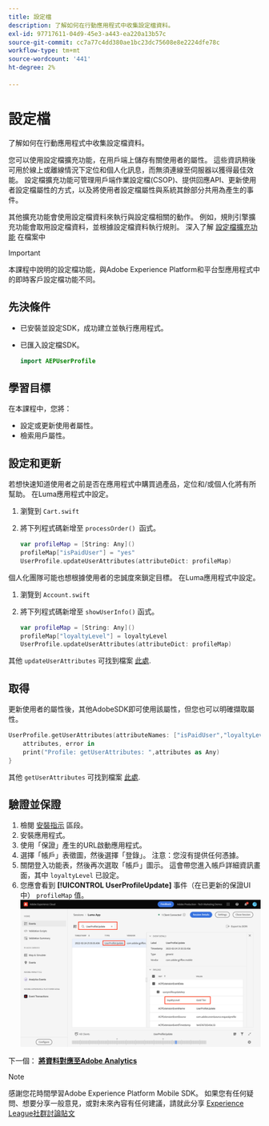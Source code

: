 ```yaml
---
title: 設定檔
description: 了解如何在行動應用程式中收集設定檔資料。
exl-id: 97717611-04d9-45e3-a443-ea220a13b57c
source-git-commit: cc7a77c4dd380ae1bc23dc75608e8e2224dfe78c
workflow-type: tm+mt
source-wordcount: '441'
ht-degree: 2%

---
```


# 設定檔

了解如何在行動應用程式中收集設定檔資料。

您可以使用設定檔擴充功能，在用戶端上儲存有關使用者的屬性。 這些資訊稍後可用於線上或離線情況下定位和個人化訊息，而無須連線至伺服器以獲得最佳效能。 設定檔擴充功能可管理用戶端作業設定檔(CSOP)、提供回應API、更新使用者設定檔屬性的方式，以及將使用者設定檔屬性與系統其餘部分共用為產生的事件。

其他擴充功能會使用設定檔資料來執行與設定檔相關的動作。 例如，規則引擎擴充功能會取用設定檔資料，並根據設定檔資料執行規則。 深入了解 [設定檔擴充功能](https://aep-sdks.gitbook.io/docs/foundation-extensions/profile) 在檔案中

>[!IMPORTANT]
>
>本課程中說明的設定檔功能，與Adobe Experience Platform和平台型應用程式中的即時客戶設定檔功能不同。


## 先決條件

* 已安裝並設定SDK，成功建立並執行應用程式。
* 已匯入設定檔SDK。

   ```swift
   import AEPUserProfile
   ```

## 學習目標

在本課程中，您將：

* 設定或更新使用者屬性。
* 檢索用戶屬性。


## 設定和更新

若想快速知道使用者之前是否在應用程式中購買過產品，定位和/或個人化將有所幫助。 在Luma應用程式中設定。

1. 瀏覽到 `Cart.swift`

1. 將下列程式碼新增至 `processOrder() `函式。

   ```swift
   var profileMap = [String: Any]()
   profileMap["isPaidUser"] = "yes"
   UserProfile.updateUserAttributes(attributeDict: profileMap)
   ```

個人化團隊可能也想根據使用者的忠誠度來鎖定目標。 在Luma應用程式中設定。

1. 瀏覽到 `Account.swift`

1. 將下列程式碼新增至 `showUserInfo()` 函式。

   ```swift
   var profileMap = [String: Any]()
   profileMap["loyaltyLevel"] = loyaltyLevel
   UserProfile.updateUserAttributes(attributeDict: profileMap)
   ```

其他 `updateUserAttributes` 可找到檔案 [此處](https://aep-sdks.gitbook.io/docs/foundation-extensions/profile/profile-api-references#update-user-attributes).

## 取得

更新使用者的屬性後，其他AdobeSDK即可使用該屬性，但您也可以明確擷取屬性。

```swift
UserProfile.getUserAttributes(attributeNames: ["isPaidUser","loyaltyLevel"]){
    attributes, error in
    print("Profile: getUserAttributes: ",attributes as Any)
}
```

其他 `getUserAttributes` 可找到檔案 [此處](https://aep-sdks.gitbook.io/docs/foundation-extensions/profile/profile-api-references#get-user-attributes).

## 驗證並保證

1. 檢閱 [安裝指示](assurance.md) 區段。
1. 安裝應用程式。
1. 使用「保證」產生的URL啟動應用程式。
1. 選擇「帳戶」表徵圖，然後選擇「登錄」。 注意：您沒有提供任何憑據。
1. 關閉登入功能表，然後再次選取「帳戶」圖示。 這會帶您進入帳戶詳細資訊畫面，其中 `loyaltyLevel` 已設定。
1. 您應會看到 **[!UICONTROL UserProfileUpdate]** 事件（在已更新的保證UI中） `profileMap` 值。
   ![驗證設定檔](assets/mobile-profile-validate.png)

下一個： **[將資料對應至Adobe Analytics](analytics.md)**

>[!NOTE]
>
>感謝您花時間學習Adobe Experience Platform Mobile SDK。 如果您有任何疑問、想要分享一般意見，或對未來內容有任何建議，請就此分享 [Experience League社群討論貼文](https://experienceleaguecommunities.adobe.com/t5/adobe-experience-platform-launch/tutorial-discussion-implement-adobe-experience-cloud-in-mobile/td-p/443796)